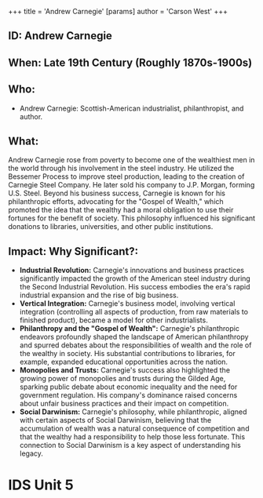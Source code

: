 +++
 title = 'Andrew Carnegie'
[params]
	author = 'Carson West'
+++
## ID: Andrew Carnegie

## When: Late 19th Century (Roughly 1870s-1900s)

## Who: 
* Andrew Carnegie:  Scottish-American industrialist, philanthropist, and author.

## What: 
Andrew Carnegie rose from poverty to become one of the wealthiest men in the world through his involvement in the steel industry.  He utilized the Bessemer Process to improve steel production, leading to the creation of Carnegie Steel Company.  He later sold his company to J.P. Morgan, forming U.S. Steel.  Beyond his business success, Carnegie is known for his philanthropic efforts, advocating for the "Gospel of Wealth," which promoted the idea that the wealthy had a moral obligation to use their fortunes for the benefit of society. This philosophy influenced his significant donations to libraries, universities, and other public institutions.

## Impact: Why Significant?:
* **Industrial Revolution:** Carnegie's innovations and business practices significantly impacted the growth of the American steel industry during the Second Industrial Revolution.  His success embodies the era's rapid industrial expansion and the rise of big business.
* **Vertical Integration:** Carnegie's business model, involving vertical integration (controlling all aspects of production, from raw materials to finished product), became a model for other industrialists.
* **Philanthropy and the "Gospel of Wealth":**  Carnegie's philanthropic endeavors profoundly shaped the landscape of American philanthropy and spurred debates about the responsibilities of wealth and the role of the wealthy in society.  His substantial contributions to libraries, for example, expanded educational opportunities across the nation.
* **Monopolies and Trusts:** Carnegie's success also highlighted the growing power of monopolies and trusts during the Gilded Age, sparking public debate about economic inequality and the need for government regulation.  His company's dominance raised concerns about unfair business practices and their impact on competition.
* **Social Darwinism:** Carnegie's philosophy, while philanthropic, aligned with certain aspects of Social Darwinism, believing that the accumulation of wealth was a natural consequence of competition and that the wealthy had a responsibility to help those less fortunate.  This connection to Social Darwinism is a key aspect of understanding his legacy.

# IDS Unit 5